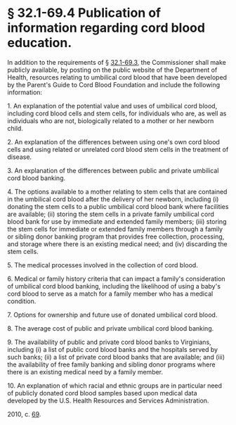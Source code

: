 # § 32.1-69.4 Publication of information regarding cord blood education.

<p>In addition to the requirements of § <a href='http://law.lis.virginia.gov/vacode/32.1-69.3/'>32.1-69.3</a>, the Commissioner shall make publicly available, by posting on the public website of the Department of Health, resources relating to umbilical cord blood that have been developed by the Parent's Guide to Cord Blood Foundation and include the following information:</p><p>1. An explanation of the potential value and uses of umbilical cord blood, including cord blood cells and stem cells, for individuals who are, as well as individuals who are not, biologically related to a mother or her newborn child.</p><p>2. An explanation of the differences between using one's own cord blood cells and using related or unrelated cord blood stem cells in the treatment of disease.</p><p>3. An explanation of the differences between public and private umbilical cord blood banking.</p><p>4. The options available to a mother relating to stem cells that are contained in the umbilical cord blood after the delivery of her newborn, including (i) donating the stem cells to a public umbilical cord blood bank where facilities are available; (ii) storing the stem cells in a private family umbilical cord blood bank for use by immediate and extended family members; (iii) storing the stem cells for immediate or extended family members through a family or sibling donor banking program that provides free collection, processing, and storage where there is an existing medical need; and (iv) discarding the stem cells.</p><p>5. The medical processes involved in the collection of cord blood.</p><p>6. Medical or family history criteria that can impact a family's consideration of umbilical cord blood banking, including the likelihood of using a baby's cord blood to serve as a match for a family member who has a medical condition.</p><p>7. Options for ownership and future use of donated umbilical cord blood.</p><p>8. The average cost of public and private umbilical cord blood banking.</p><p>9. The availability of public and private cord blood banks to Virginians, including (i) a list of public cord blood banks and the hospitals served by such banks; (ii) a list of private cord blood banks that are available; and (iii) the availability of free family banking and sibling donor programs where there is an existing medical need by a family member.</p><p>10. An explanation of which racial and ethnic groups are in particular need of publicly donated cord blood samples based upon medical data developed by the U.S. Health Resources and Services Administration.</p><p>2010, c. <a href='http://lis.virginia.gov/cgi-bin/legp604.exe?101+ful+CHAP0069'>69</a>.</p>